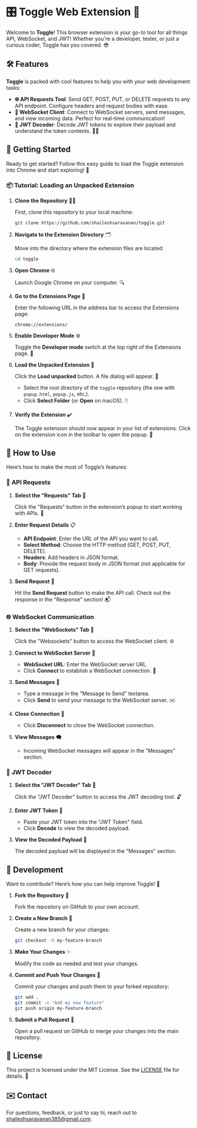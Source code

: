 # 🎛️ **Toggle Web Extension** 🚀

Welcome to **Toggle**! This browser extension is your go-to tool for all things API, WebSocket, and JWT! Whether you're a developer, tester, or just a curious coder, Toggle has you covered. 😎

## 🛠️ **Features**

**Toggle** is packed with cool features to help you with your web development tasks:

- **🌐 API Requests Tool**: Send GET, POST, PUT, or DELETE requests to any API endpoint. Configure headers and request bodies with ease.
- **🔗 WebSocket Client**: Connect to WebSocket servers, send messages, and view incoming data. Perfect for real-time communication!
- **🔑 JWT Decoder**: Decode JWT tokens to explore their payload and understand the token contents. 🕵️‍♂️

## 🚀 **Getting Started**

Ready to get started? Follow this easy guide to load the Toggle extension into Chrome and start exploring! 🌟

### 📦 **Tutorial: Loading an Unpacked Extension**

1. **Clone the Repository** 🧑‍💻

   First, clone this repository to your local machine:

   ```bash
   git clone https://github.com/shaileshsaravanan/toggle.git
   ```

2. **Navigate to the Extension Directory** 🗂️

   Move into the directory where the extension files are located:

   ```bash
   cd toggle
   ```

3. **Open Chrome** 🌐

   Launch Google Chrome on your computer. 🔍

4. **Go to the Extensions Page** 🚪

   Enter the following URL in the address bar to access the Extensions page:

   ```
   chrome://extensions/
   ```

5. **Enable Developer Mode** ⚙️

   Toggle the **Developer mode** switch at the top right of the Extensions page. 🔄

6. **Load the Unpacked Extension** 📂

   Click the **Load unpacked** button. A file dialog will appear. 📁

   - Select the root directory of the `toggle` repository (the one with `popup.html`, `popup.js`, etc.).
   - Click **Select Folder** (or **Open** on macOS). 🖱️

7. **Verify the Extension** ✔️

   The Toggle extension should now appear in your list of extensions. Click on the extension icon in the toolbar to open the popup. 🎉

## 🧩 **How to Use**

Here’s how to make the most of Toggle’s features:

### 🌟 **API Requests**

1. **Select the "Requests" Tab** 🧩

   Click the "Requests" button in the extension’s popup to start working with APIs. 🚀

2. **Enter Request Details** 📋

   - **API Endpoint**: Enter the URL of the API you want to call.
   - **Select Method**: Choose the HTTP method (GET, POST, PUT, DELETE).
   - **Headers**: Add headers in JSON format.
   - **Body**: Provide the request body in JSON format (not applicable for GET requests).

3. **Send Request** 🚀

   Hit the **Send Request** button to make the API call. Check out the response in the "Response" section! 📬

### 🌐 **WebSocket Communication**

1. **Select the "WebSockets" Tab** 🌟

   Click the "Websockets" button to access the WebSocket client. 🌐

2. **Connect to WebSocket Server** 🔗

   - **WebSocket URL**: Enter the WebSocket server URL.
   - Click **Connect** to establish a WebSocket connection. 🧩

3. **Send Messages** 💬

   - Type a message in the "Message to Send" textarea.
   - Click **Send** to send your message to the WebSocket server. ✉️

4. **Close Connection** 🚪

   - Click **Disconnect** to close the WebSocket connection.

5. **View Messages** 🗨️

   - Incoming WebSocket messages will appear in the "Messages" section.

### 🔑 **JWT Decoder**

1. **Select the "JWT Decoder" Tab** 🔑

   Click the "JWT Decoder" button to access the JWT decoding tool. 🔓

2. **Enter JWT Token** 🔏

   - Paste your JWT token into the "JWT Token" field.
   - Click **Decode** to view the decoded payload.

3. **View the Decoded Payload** 🧩

   The decoded payload will be displayed in the "Messages" section.

## 🤝 **Development**

Want to contribute? Here’s how you can help improve Toggle! 🙌

1. **Fork the Repository** 🍴

   Fork the repository on GitHub to your own account.

2. **Create a New Branch** 🌿

   Create a new branch for your changes:

   ```bash
   git checkout -b my-feature-branch
   ```

3. **Make Your Changes** ✨

   Modify the code as needed and test your changes.

4. **Commit and Push Your Changes** 🚀

   Commit your changes and push them to your forked repository:

   ```bash
   git add .
   git commit -m "Add my new feature"
   git push origin my-feature-branch
   ```

5. **Submit a Pull Request** 🔄

   Open a pull request on GitHub to merge your changes into the main repository.

## 📜 **License**

This project is licensed under the MIT License. See the [LICENSE](LICENSE) file for details. 📜

## ✉️ **Contact**

For questions, feedback, or just to say hi, reach out to [shaileshsaravanan385@gmail.com](mailto:shaileshsaravanan385@gmail.com).